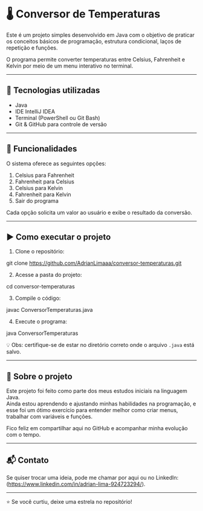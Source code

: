 # 🌡️ Conversor de Temperaturas

Este é um projeto simples desenvolvido em Java com o objetivo de praticar os conceitos básicos de programação, estrutura condicional, laços de repetição e funções.

O programa permite converter temperaturas entre Celsius, Fahrenheit e Kelvin por meio de um menu interativo no terminal.

---

## 🚀 Tecnologias utilizadas

- Java  
- IDE IntelliJ IDEA  
- Terminal (PowerShell ou Git Bash)  
- Git & GitHub para controle de versão

---

## 🧪 Funcionalidades

O sistema oferece as seguintes opções:

1. Celsius para Fahrenheit  
2. Fahrenheit para Celsius  
3. Celsius para Kelvin  
4. Fahrenheit para Kelvin  
5. Sair do programa

Cada opção solicita um valor ao usuário e exibe o resultado da conversão.

---

## ▶️ Como executar o projeto

1. Clone o repositório:

git clone https://github.com/AdrianLimaaa/conversor-temperaturas.git

2. Acesse a pasta do projeto:

cd conversor-temperaturas

3. Compile o código:

javac ConversorTemperaturas.java

4. Execute o programa:

java ConversorTemperaturas


💡 Obs: certifique-se de estar no diretório correto onde o arquivo `.java` está salvo.

---

## 📝 Sobre o projeto

Este projeto foi feito como parte dos meus estudos iniciais na linguagem Java.  
Ainda estou aprendendo e ajustando minhas habilidades na programação, e esse foi um ótimo exercício para entender melhor como criar menus, trabalhar com variáveis e funções.

Fico feliz em compartilhar aqui no GitHub e acompanhar minha evolução com o tempo.

---

## 📬 Contato

Se quiser trocar uma ideia, pode me chamar por aqui ou no LinkedIn: (https://www.linkedin.com/in/adrian-lima-924723294/).

---

⭐ Se você curtiu, deixe uma estrela no repositório!
